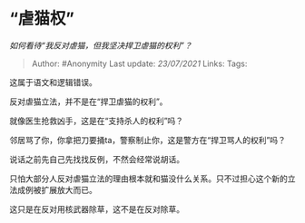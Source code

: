 # “虐猫权”
*如何看待“我反对虐猫，但我坚决捍卫虐猫的权利”？*

> Author: #Anonymity
> Last update: *23/07/2021*
> Links:
> Tags:

这属于语文和逻辑错误。

反对虐猫立法，并不是在“捍卫虐猫的权利”。

就像医生抢救凶手，这是在“支持杀人的权利”吗？

邻居骂了你，你拿把刀要捅ta，警察制止你，这是警方在“捍卫骂人的权利”吗？

说话之前先自己先找找反例，不然会经常说胡话。

只怕大部分人反对虐猫立法的理由根本就和猫没什么关系。只不过担心这个新的立法成例被扩展放大而已。

这只是在反对用核武器除草，这不是在反对除草。

